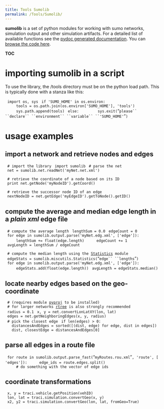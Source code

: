 ```yaml
---
title: Tools Sumolib
permalink: /Tools/Sumolib/
---
```


**sumolib** is a set of python modules for working with sumo networks, simulation output and other simulation artifacts. For a detailed list of available functions see the [pydoc generated documentation](http://sumo.dlr.de/daily/pydoc/sumolib.html). You can [browse the code here](https://github.com/DLR-TS/sumo/tree/master/tools/sumolib).

__TOC__

importing **sumolib** in a script
=================================

To use the library, the /tools directory must be on the python load path. This is typically done with a stanza like this:

` import os, sys`
` if 'SUMO_HOME' in os.environ:`
`     tools = os.path.join(os.environ['SUMO_HOME'], 'tools')`
`     sys.path.append(tools)`
` else:   `
`     sys.exit(`“`please`` ``declare`` ``environment`` ``variable`` ``'SUMO_HOME'`”`)`

usage examples
==============

import a network and retrieve nodes and edges
---------------------------------------------

` # import the library`
` import sumolib`
` # parse the net`
` net = sumolib.net.readNet('myNet.net.xml')`

` # retrieve the coordinate of a node based on its ID`
` print net.getNode('myNodeID').getCoord()`

` # retrieve the successor node ID of an edge`
` nextNodeID = net.getEdge('myEdgeID').getToNode().getID()`

compute the average and median edge length in a *plain xml* edge file
---------------------------------------------------------------------

` # compute the average length`
` lengthSum = 0.0`
` edgeCount = 0`
` for edge in sumolib.output.parse('myNet.edg.xml', ['edge']):`
`     lengthSum += float(edge.length)`
`     edgeCount += 1`
` avgLength = lengthSum / edgeCount`

` # compute the median length using the `[`Statistics`](http://sumo-sim.org/daily/pydoc/sumolib.miscutils.html#Statistics)` module`
` edgeStats = sumolib.miscutils.Statistics(`“`edge`` ``lengths`”`)`
` for edge in sumolib.output.parse('myNet.edg.xml', ['edge']):`
`     edgeStats.add(float(edge.length))`
` avgLength = edgeStats.median()`

locate nearby edges based on the geo-coordinate
-----------------------------------------------

` # (requires module `[`pyproj`](https://code.google.com/p/pyproj/)` to be installed)`
` # for larger networks `[`rtree`](https://pypi.org/project/Rtree/)` is also strongly recommended`
` radius = 0.1`
` x, y = net.convertLonLatXY(lon, lat)`
` edges = net.getNeighboringEdges(x, y, radius)`
` # pick the closest edge`
` if len(edges) > 0:`
`   distancesAndEdges = sorted([(dist, edge) for edge, dist in edges])`
`   dist, closestEdge = distancesAndEdges[0]`

parse all edges in a route file
-------------------------------

` for route in sumolib.output.parse_fast(`“`myRoutes.rou.xml`”`, 'route', ['edges']):`
`     edge_ids = route.edges.split()`
`     # do something with the vector of edge ids`

coordinate transformations
--------------------------

` x, y = traci.vehicle.getPosition(vehID)`
` lon, lat = traci.simulation.convertGeo(x, y)`
` x2, y2 = traci.simulation.convertGeo(lon, lat, fromGeo=True)`